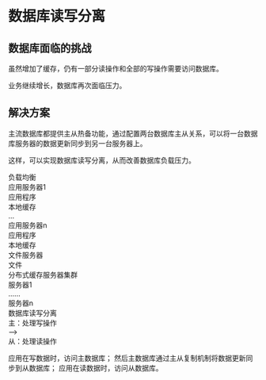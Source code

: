# 数据库读写分离

## 数据库面临的挑战

虽然增加了缓存，仍有一部分读操作和全部的写操作需要访问数据库。

业务继续增长，数据库再次面临压力。

## 解决方案

主流数据库都提供主从热备功能，通过配置两台数据库主从关系，可以将一台数据库服务器的数据更新同步到另一台服务器上。

这样，可以实现数据库读写分离，从而改善数据库负载压力。

<div class="flex flex-col bg-cyan justify-center gap-8 p-4">
  <div class="flex flex-row gap-2 border border-red-50/10 p-4 justify-center bg-cyan">
      <div class="p-2 text-center">
        负载均衡
      </div>
  </div>
  <div class="flex flex-row gap-2 justify-between">
    <div class="flex flex-col gap-2 border border-red-50/10 p-4 justify-center bg-cyan">
      <div class="p-4">
        应用服务器1
      </div>
      <div class="flex flex-row">
      <div class="bg-sky p-4 text-center">应用程序</div>
      <div class="bg-yellow p-4 text-center">本地缓存</div>
      </div>
    </div>
    <div class="flex flex-col gap-2 border border-red-50/10 p-4 justify-center">
      ...
    </div>
    <div class="flex flex-col gap-2 border border-red-50/10 p-4 justify-center bg-cyan">
      <div class="p-4">
        应用服务器n
      </div>
      <div class="flex flex-row">
      <div class="bg-sky p-4 text-center">应用程序</div>
      <div class="bg-yellow p-4 text-center">本地缓存</div>
      </div>
    </div>
  </div>
  <div class="flex flex-row justify-between">
      <div class="flex flex-col gap-2 border border-red-50/10 p-4 bg-cyan">
        <div class="p-4 text-center">文件服务器</div>
        <div class="bg-sky p-4 text-center">文件</div>
      </div>
      <div class="flex flex-col gap-2 border border-red-50/10 p-4 bg-cyan">
        <div class="p-4">分布式缓存服务器集群</div>
        <div class="bg-sky p-2 text-center">服务器1</div>
        <div class="bg-sky p-2 text-center">......</div>
        <div class="bg-sky p-2 text-center">服务器n</div>
      </div>
      <div class="flex flex-col gap-2 border border-red-50/10 p-4 bg-cyan">
        <div class="p-4 text-center">数据库读写分离</div>
        <div class="bg-sky p-4 text-center">主：处理写操作</div>
        <div class="text-center rotate-90">--></div>
        <div class="bg-sky p-4 text-center">从：处理读操作</div>
      </div>
  </div>
</div>

应用在写数据时，访问主数据库；
然后主数据库通过主从复制机制将数据更新同步到从数据库；
应用在读数据时，访问从数据库。

